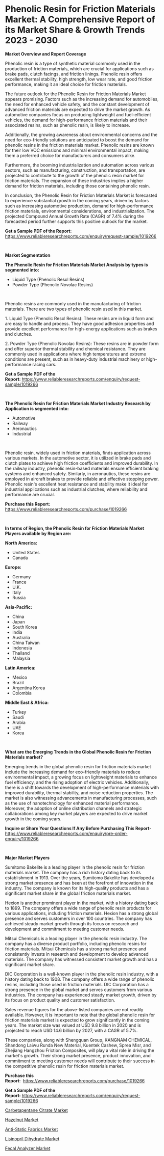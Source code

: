 <p><h1>Phenolic Resin for Friction Materials Market: A Comprehensive Report of its Market Share & Growth Trends 2023 - 2030</h1></p><p><strong>Market Overview and Report Coverage</strong></p>
<p><p>Phenolic resin is a type of synthetic material commonly used in the production of friction materials, which are crucial for applications such as brake pads, clutch facings, and friction linings. Phenolic resin offers excellent thermal stability, high strength, low wear rate, and good friction performance, making it an ideal choice for friction materials.</p><p>The future outlook for the Phenolic Resin for Friction Materials Market appears promising. Factors such as the increasing demand for automobiles, the need for enhanced vehicle safety, and the constant development of advanced friction materials are expected to drive the market growth. As automotive companies focus on producing lightweight and fuel-efficient vehicles, the demand for high-performance friction materials and their associated resins, such as phenolic resin, is likely to increase.</p><p>Additionally, the growing awareness about environmental concerns and the need for eco-friendly solutions are anticipated to boost the demand for phenolic resins in the friction materials market. Phenolic resins are known for their low VOC emissions and minimal environmental impact, making them a preferred choice for manufacturers and consumers alike.</p><p>Furthermore, the booming industrialization and automation across various sectors, such as manufacturing, construction, and transportation, are projected to contribute to the growth of the phenolic resin market for friction materials. The expansion of these industries implies a higher demand for friction materials, including those containing phenolic resin.</p><p>In conclusion, the Phenolic Resin for Friction Materials Market is forecasted to experience substantial growth in the coming years, driven by factors such as increasing automotive production, demand for high-performance friction materials, environmental considerations, and industrialization. The projected Compound Annual Growth Rate (CAGR) of 7.4% during the forecasted period further supports this positive outlook for the market.</p></p>
<p><strong>Get a Sample PDF of the Report:</strong> <a href="https://www.reliableresearchreports.com/enquiry/request-sample/1019266">https://www.reliableresearchreports.com/enquiry/request-sample/1019266</a></p>
<p>&nbsp;</p>
<p><strong>Market Segmentation</strong></p>
<p><strong>The Phenolic Resin for Friction Materials Market Analysis by types is segmented into:</strong></p>
<p><ul><li>Liquid Type (Phenolic Resol Resins)</li><li>Powder Type (Phenolic Novolac Resins)</li></ul></p>
<p>&nbsp;</p>
<p><p>Phenolic resins are commonly used in the manufacturing of friction materials. There are two types of phenolic resin used in this market. </p><p>1. Liquid Type (Phenolic Resol Resins): These resins are in liquid form and are easy to handle and process. They have good adhesion properties and provide excellent performance for high-energy applications such as brakes and clutches.</p><p>2. Powder Type (Phenolic Novolac Resins): These resins are in powder form and offer superior thermal stability and chemical resistance. They are commonly used in applications where high temperatures and extreme conditions are present, such as in heavy-duty industrial machinery or high-performance racing cars.</p></p>
<p><strong>Get a Sample PDF of the Report:</strong>&nbsp;<a href="https://www.reliableresearchreports.com/enquiry/request-sample/1019266">https://www.reliableresearchreports.com/enquiry/request-sample/1019266</a></p>
<p>&nbsp;</p>
<p><strong>The Phenolic Resin for Friction Materials Market Industry Research by Application is segmented into:</strong></p>
<p><ul><li>Automotive</li><li>Railway</li><li>Aeronautics</li><li>Industrial</li></ul></p>
<p>&nbsp;</p>
<p><p>Phenolic resin, widely used in friction materials, finds application across various markets. In the automotive sector, it is utilized in brake pads and clutch plates to achieve high friction coefficients and improved durability. In the railway industry, phenolic resin-based materials ensure efficient braking systems and enhanced safety. Similarly, in aeronautics, these resins are employed in aircraft brakes to provide reliable and effective stopping power. Phenolic resin's excellent heat resistance and stability make it ideal for industrial applications such as industrial clutches, where reliability and performance are crucial.</p></p>
<p><strong>Purchase this Report:</strong>&nbsp; <a href="https://www.reliableresearchreports.com/purchase/1019266">https://www.reliableresearchreports.com/purchase/1019266</a></p>
<p>&nbsp;</p>
<p><strong>In terms of Region, the Phenolic Resin for Friction Materials Market Players available by Region are:</strong></p>
<p>
    <p> <strong> North America: </strong>
        <ul>
            <li>United States</li>
            <li>Canada</li>
        </ul>
        </p> 
    <p> <strong> Europe: </strong>
        <ul>
            <li>Germany</li>
            <li>France</li>
            <li>U.K.</li>
            <li>Italy</li>
            <li>Russia</li>
        </ul>
        </p> 
    <p> <strong> Asia-Pacific: </strong>
        <ul>
            <li>China</li>
            <li>Japan</li>
            <li>South Korea</li>
            <li>India</li>
            <li>Australia</li>
            <li>China Taiwan</li>
            <li>Indonesia</li>
            <li>Thailand</li>
            <li>Malaysia</li>
        </ul>
        </p> 
    <p> <strong> Latin America: </strong>
        <ul>
            <li>Mexico</li>
            <li>Brazil</li>
            <li>Argentina Korea</li>
            <li>Colombia</li>
        </ul>
        </p> 
    <p> <strong> Middle East & Africa: </strong>
        <ul>
            <li>Turkey</li>
            <li>Saudi</li>
            <li>Arabia</li>
            <li>UAE</li>
            <li>Korea</li>
        </ul>
    </p>
    </p>
<p>&nbsp;</p>
<p><strong>What are the Emerging Trends in the Global Phenolic Resin for Friction Materials market?</strong></p>
<p><p>Emerging trends in the global phenolic resin for friction materials market include the increasing demand for eco-friendly materials to reduce environmental impact, a growing focus on lightweight materials to enhance fuel efficiency, and the rising adoption of electric vehicles. Additionally, there is a shift towards the development of high-performance materials with improved durability, thermal stability, and noise reduction properties. The market is also witnessing advancements in manufacturing processes, such as the use of nanotechnology for enhanced material performance. Moreover, the adoption of online distribution channels and strategic collaborations among key market players are expected to drive market growth in the coming years.</p></p>
<p><strong>Inquire or Share Your Questions If Any Before Purchasing This Report</strong>- <a href="https://www.reliableresearchreports.com/enquiry/pre-order-enquiry/1019266">https://www.reliableresearchreports.com/enquiry/pre-order-enquiry/1019266</a></p>
<p>&nbsp;</p>
<p><strong>Major Market Players</strong></p>
<p><p>Sumitomo Bakelite is a leading player in the phenolic resin for friction materials market. The company has a rich history dating back to its establishment in 1913. Over the years, Sumitomo Bakelite has developed a strong market presence and has been at the forefront of innovation in the industry. The company is known for its high-quality products and has a significant market share in the global friction materials market.</p><p>Hexion is another prominent player in the market, with a history dating back to 1899. The company offers a wide range of phenolic resin products for various applications, including friction materials. Hexion has a strong global presence and serves customers in over 100 countries. The company has achieved steady market growth through its focus on research and development and commitment to meeting customer needs.</p><p>Mitsui Chemicals is a leading player in the phenolic resin industry. The company has a diverse product portfolio, including phenolic resins for friction materials. Mitsui Chemicals has a strong market presence and consistently invests in research and development to develop advanced materials. The company has witnessed consistent market growth and has a significant market share.</p><p>DIC Corporation is a well-known player in the phenolic resin industry, with a history dating back to 1908. The company offers a wide range of phenolic resins, including those used in friction materials. DIC Corporation has a strong presence in the global market and serves customers from various industries. The company has experienced steady market growth, driven by its focus on product quality and customer satisfaction.</p><p>Sales revenue figures for the above-listed companies are not readily available. However, it is important to note that the global phenolic resin for friction materials market is expected to grow significantly in the coming years. The market size was valued at USD 9.8 billion in 2020 and is projected to reach USD 14.6 billion by 2027, with a CAGR of 5.7%.</p><p>These companies, along with Shengquan Group, KANGNAM CHEMICAL, Shandong Laiwu Runda New Material, Kuentek Cashew, Sprea Misr, and Zhejiang Hangzhou Friction Composites, will play a vital role in driving the market's growth. Their strong market presence, product innovation, and commitment to meeting customer needs will contribute to their success in the competitive phenolic resin for friction materials market.</p></p>
<p><strong>Purchase this Report:</strong>&nbsp;&nbsp;<a href="https://www.reliableresearchreports.com/purchase/1019266">https://www.reliableresearchreports.com/purchase/1019266</a></p>
<p></p>
<p><strong>Get a Sample PDF of the Report:</strong>&nbsp;<a href="https://www.reliableresearchreports.com/enquiry/request-sample/1019266">https://www.reliableresearchreports.com/enquiry/request-sample/1019266</a></p>
<p><p><a href="https://www.linkedin.com/pulse/carbetapentane-citrate-market-challenges-opportunities-swcne/">Carbetapentane Citrate Market</a></p><p><a href="https://medium.com/@marcellakin2023/hazelnut-market-size-growth-forecast-2023-2030-1db2a8ee7ec6">Hazelnut Market</a></p><p><a href="https://issuu.com/reportprime-2/docs/anti-static-fabrics-market-size-2030.pptx?fr=xKAE9_zU1NQ">Anti-Static Fabrics Market</a></p><p><a href="https://www.linkedin.com/pulse/lisinopril-dihydrate-market-size-share-amp-trends-analysis-b5cve/">Lisinopril Dihydrate Market</a></p><p><a href="https://www.reportprime.com/fecal-analyzer-r10295">Fecal Analyzer Market</a></p></p>